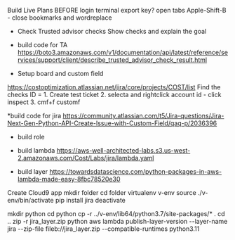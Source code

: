 
Build Live Plans 
BEFORE
login terminal
export key?
open tabs
Apple-Shift-B  - close bookmarks and wordreplace


* Check Trusted advisor checks 
Show checks and explain the goal

* build code for TA
https://boto3.amazonaws.com/v1/documentation/api/latest/reference/services/support/client/describe_trusted_advisor_check_result.html

* Setup board and custom field 

https://costoptimization.atlassian.net/jira/core/projects/COST/list 
Find the checks ID = 
    1. Create test ticket
    2. selecta and rightclick account id - click inspect
    3. cmf+f customf

*build code for jira
https://community.atlassian.com/t5/Jira-questions/Jira-Next-Gen-Python-API-Create-Issue-with-Custom-Field/qaq-p/2036396


* build role

* build lambda
https://aws-well-architected-labs.s3.us-west-2.amazonaws.com/Cost/Labs/jira/lambda.yaml

* build layer
https://towardsdatascience.com/python-packages-in-aws-lambda-made-easy-8fbc78520e30

Create Cloud9 app
mkdir folder
cd folder
virtualenv v-env
source ./v-env/bin/activate
pip install jira
deactivate

mkdir python
cd python
cp -r ../v-env/lib64/python3.7/site-packages/* .
cd ..
zip -r jira_layer.zip python
aws lambda publish-layer-version --layer-name jira --zip-file fileb://jira_layer.zip --compatible-runtimes python3.11